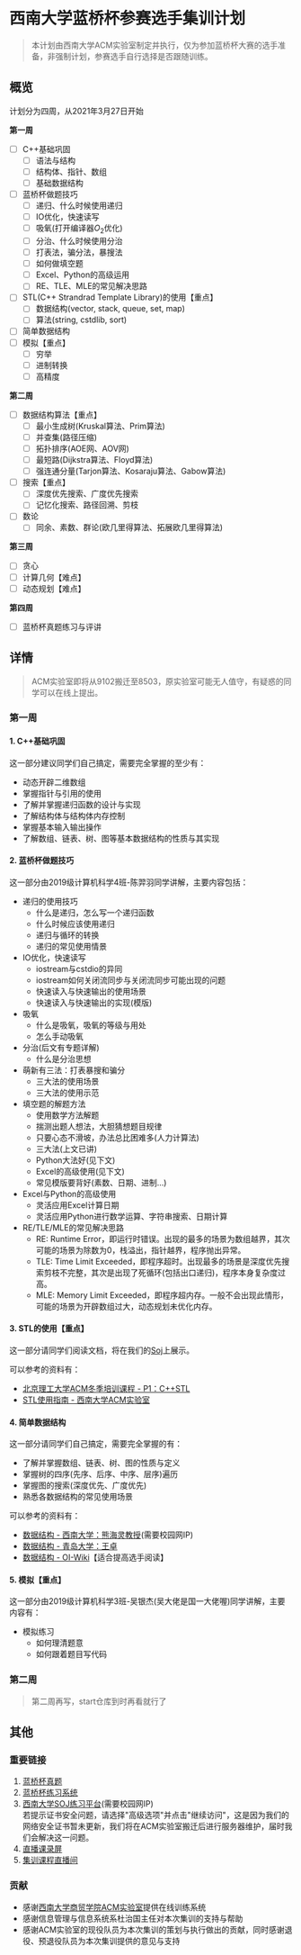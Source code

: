 <!--
 * @Author: Sunist Chan
 * @Date: 2021-03-25 14:51:11
 * @LastEditTime: 2021-03-29 03:46:57
 * @LastEditors: Sunist Chan
 * @Description: 
 * @FilePath: /undefined/Users/sunistchan/Desktop/Projects/2021/2021-LQC-Trainning/README.md
-->
# 西南大学蓝桥杯参赛选手集训计划 #

> 本计划由西南大学ACM实验室制定并执行，仅为参加蓝桥杯大赛的选手准备，非强制计划，参赛选手自行选择是否跟随训练。

## 概览 ##

计划分为四周，从2021年3月27日开始

**第一周**

+ [ ] C++基础巩固
    + [ ] 语法与结构	
    + [ ] 结构体、指针、数组
    + [ ] 基础数据结构
+ [ ] 蓝桥杯做题技巧
    + [ ] 递归、什么时候使用递归
    + [ ] IO优化，快速读写 
    + [ ] 吸氧(打开编译器$O_2$优化)
    + [ ] 分治、什么时候使用分治
    + [ ] 打表法，骗分法，暴搜法
    + [ ] 如何做填空题
    + [ ] Excel、Python的高级运用
    + [ ] RE、TLE、MLE的常见解决思路
+ [ ] STL(C++ Strandrad Template Library)的使用【重点】
    + [ ] 数据结构(vector, stack, queue, set, map)
    + [ ] 算法(string, cstdlib, sort)
+ [ ] 简单数据结构
+ [ ] 模拟【重点】
    + [ ] 穷举
    + [ ] 进制转换
    + [ ] 高精度

**第二周**

+ [ ] 数据结构算法【重点】
    + [ ] 最小生成树(Kruskal算法、Prim算法)
    + [ ] 并查集(路径压缩)
    + [ ] 拓扑排序(AOE网、AOV网)
    + [ ] 最短路(Dijkstra算法、Floyd算法)
    + [ ] 强连通分量(Tarjon算法、Kosaraju算法、Gabow算法)
+ [ ] 搜索【重点】
    + [ ] 深度优先搜索、广度优先搜索
    + [ ] 记忆化搜索、路径回溯、剪枝
+ [ ] 数论
    + [ ] 同余、素数、群论(欧几里得算法、拓展欧几里得算法)

**第三周**

+ [ ] 贪心
+ [ ] 计算几何【难点】
+ [ ] 动态规划【难点】

**第四周**

+ [ ] 蓝桥杯真题练习与评讲

## 详情 ##

> ACM实验室即将从9102搬迁至8503，原实验室可能无人值守，有疑惑的同学可以在线上提出。

### 第一周 ###

#### 1. C++基础巩固 ####

这一部分建议同学们自己搞定，需要完全掌握的至少有：

+ 动态开辟二维数组
+ 掌握指针与引用的使用
+ 了解并掌握递归函数的设计与实现
+ 了解结构体与结构体内存控制
+ 掌握基本输入输出操作
+ 了解数组、链表、树、图等基本数据结构的性质与其实现

#### 2. 蓝桥杯做题技巧 ####

这一部分由2019级计算机科学4班-陈羿羽同学讲解，主要内容包括：

+ 递归的使用技巧
  + 什么是递归，怎么写一个递归函数
  + 什么时候应该使用递归
  + 递归与循环的转换
  + 递归的常见使用情景
+ IO优化，快速读写 
  + iostream与cstdio的异同
  + iostream如何关闭流同步与关闭流同步可能出现的问题
  + 快速读入与快速输出的使用场景
  + 快速读入与快速输出的实现(模版)
+ 吸氧
  + 什么是吸氧，吸氧的等级与用处
  + 怎么手动吸氧
+ 分治(后文有专题详解)
  + 什么是分治思想
+ 萌新有三法：打表暴搜和骗分
  + 三大法的使用场景
  + 三大法的使用示范
+ 填空题的解题方法
  + 使用数学方法解题
  + 揣测出题人想法，大胆猜想题目规律
  + 只要心态不滑坡，办法总比困难多(人力计算法)
  + 三大法(上文已讲)
  + Python大法好(见下文)
  + Excel的高级使用(见下文)
  + 常见模版要背好(素数、日期、进制...)
+ Excel与Python的高级使用
  + 灵活应用Excel计算日期
  + 灵活应用Python进行数学运算、字符串搜索、日期计算
+ RE/TLE/MLE的常见解决思路
  + RE: Runtime Error，即运行时错误。出现的最多的场景为数组越界，其次可能的场景为除数为0，栈溢出，指针越界，程序抛出异常。
  + TLE: Time Limit Exceeded，即程序超时。出现最多的场景是深度优先搜索剪枝不完整，其次是出现了死循环(包括出口递归)，程序本身复杂度过高。
  + MLE: Memory Limit Exceeded，即程序超内存。一般不会出现此情形，可能的场景为开辟数组过大，动态规划未优化内存。

#### 3. STL的使用【重点】 ####

这一部分请同学们阅读文档，将在我们的[Soj](https://oj.swu-acm.cn/discuss/6060bf8dafcb9485aabf727f)上展示。

可以参考的资料有：

+ [北京理工大学ACM冬季培训课程 - P1：C++STL](https://www.bilibili.com/video/BV1pE411E7RV?p=1)
+ [STL使用指南 - 西南大学ACM实验室](https://oj.swu-acm.cn/discuss/6060bf8dafcb9485aabf727f)

#### 4. 简单数据结构 ####

这一部分请同学们自己搞定，需要完全掌握的有：

+ 了解并掌握数组、链表、树、图的性质与定义
+ 掌握树的四序(先序、后序、中序、层序)遍历
+ 掌握图的搜索(深度优先、广度优先)
+ 熟悉各数据结构的常见使用场景

可以参考的资料有：

+ [数据结构 - 西南大学：熊海灵教授](http://10.128.3.6)(需要校园网IP)
+ [数据结构 - 青岛大学：王卓](https://space.bilibili.com/40323036)
+ [数据结构 - OI-Wiki](https://oi-wiki.org/ds/)【适合提高选手阅读】

#### 5. 模拟【重点】 ####

这一部分由2019级计算机科学3班-吴银杰(吴大佬是国一大佬喔)同学讲解，主要内容有：

+ 模拟练习
  + 如何理清题意
  + 如何跟着题目写代码

### 第二周 ###

> 第二周再写，start仓库到时再看就行了

## 其他 ##

### 重要链接 ###

1. [蓝桥杯真题](https://www.lanqiao.cn/courses/2786)
2. [蓝桥杯练习系统](http://lx.lanqiao.cn/problemset.page)
3. [西南大学SOJ练习平台](https://oj.swu-acm.cn)(需要校园网IP) \
   若提示证书安全问题，请选择"高级选项"并点击"继续访问"，这是因为我们的网络安全证书暂未更新，我们将在ACM实验室搬迁后进行服务器维护，届时我们会解决这一问题。
4. [直播课录屏](https://space.bilibili.com/1599858052/dynamic)
5. [集训课程直播间](https://live.bilibili.com/5184681)

### 贡献 ###

+ 感谢[西南大学商贸学院ACM实验室](https://www.swu-acm.cn/)提供在线训练系统
+ 感谢信息管理与信息系统系杜治国主任对本次集训的支持与帮助
+ 感谢ACM实验室的现役队员为本次集训的策划与执行做出的贡献，同时感谢退役、预退役队员为本次集训提供的意见与支持
